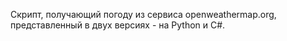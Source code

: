 Скрипт, получающий погоду из сервиса openweathermap.org, представленный в двух версиях - на Python и C#.

